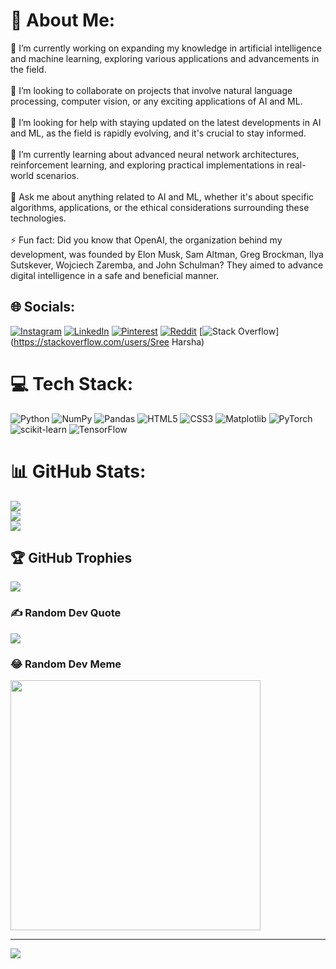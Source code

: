 # 💫 About Me:
🔭 I’m currently working on expanding my knowledge in artificial intelligence and machine learning, exploring various applications and advancements in the field.<br><br>👯 I’m looking to collaborate on projects that involve natural language processing, computer vision, or any exciting applications of AI and ML.<br><br>🤝 I’m looking for help with staying updated on the latest developments in AI and ML, as the field is rapidly evolving, and it's crucial to stay informed.<br><br>🌱 I’m currently learning about advanced neural network architectures, reinforcement learning, and exploring practical implementations in real-world scenarios.<br><br>💬 Ask me about anything related to AI and ML, whether it's about specific algorithms, applications, or the ethical considerations surrounding these technologies.<br><br>⚡ Fun fact: Did you know that OpenAI, the organization behind my development, was founded by Elon Musk, Sam Altman, Greg Brockman, Ilya Sutskever, Wojciech Zaremba, and John Schulman? They aimed to advance digital intelligence in a safe and beneficial manner.


## 🌐 Socials:
[![Instagram](https://img.shields.io/badge/Instagram-%23E4405F.svg?logo=Instagram&logoColor=white)](https://instagram.com/thechosen_one03) [![LinkedIn](https://img.shields.io/badge/LinkedIn-%230077B5.svg?logo=linkedin&logoColor=white)](https://linkedin.com/in/SreeHrasha) [![Pinterest](https://img.shields.io/badge/Pinterest-%23E60023.svg?logo=Pinterest&logoColor=white)](https://pinterest.com/pushkaar111) [![Reddit](https://img.shields.io/badge/Reddit-%23FF4500.svg?logo=Reddit&logoColor=white)](https://reddit.com/user/JOnathan-Wick007) [![Stack Overflow](https://img.shields.io/badge/-Stackoverflow-FE7A16?logo=stack-overflow&logoColor=white)](https://stackoverflow.com/users/Sree Harsha) 

# 💻 Tech Stack:
![Python](https://img.shields.io/badge/python-3670A0?style=for-the-badge&logo=python&logoColor=ffdd54) ![NumPy](https://img.shields.io/badge/numpy-%23013243.svg?style=for-the-badge&logo=numpy&logoColor=white) ![Pandas](https://img.shields.io/badge/pandas-%23150458.svg?style=for-the-badge&logo=pandas&logoColor=white) ![HTML5](https://img.shields.io/badge/html5-%23E34F26.svg?style=for-the-badge&logo=html5&logoColor=white) ![CSS3](https://img.shields.io/badge/css3-%231572B6.svg?style=for-the-badge&logo=css3&logoColor=white) ![Matplotlib](https://img.shields.io/badge/Matplotlib-%23ffffff.svg?style=for-the-badge&logo=Matplotlib&logoColor=black) ![PyTorch](https://img.shields.io/badge/PyTorch-%23EE4C2C.svg?style=for-the-badge&logo=PyTorch&logoColor=white) ![scikit-learn](https://img.shields.io/badge/scikit--learn-%23F7931E.svg?style=for-the-badge&logo=scikit-learn&logoColor=white) ![TensorFlow](https://img.shields.io/badge/TensorFlow-%23FF6F00.svg?style=for-the-badge&logo=TensorFlow&logoColor=white)
# 📊 GitHub Stats:
![](https://github-readme-stats.vercel.app/api?username=charapakasaisreeharsha&theme=dark&hide_border=false&include_all_commits=false&count_private=false)<br/>
![](https://github-readme-streak-stats.herokuapp.com/?user=charapakasaisreeharsha&theme=dark&hide_border=false)<br/>
![](https://github-readme-stats.vercel.app/api/top-langs/?username=charapakasaisreeharsha&theme=dark&hide_border=false&include_all_commits=false&count_private=false&layout=compact)

## 🏆 GitHub Trophies
![](https://github-profile-trophy.vercel.app/?username=charapakasaisreeharsha&theme=radical&no-frame=false&no-bg=true&margin-w=4)

### ✍️ Random Dev Quote
![](https://quotes-github-readme.vercel.app/api?type=horizontal&theme=tokyonight)

### 😂 Random Dev Meme
<img src='https://randommeme-five.vercel.app/' style="height: 400px;"/>

---
[![](https://visitcount.itsvg.in/api?id=charapakasaisreeharsha&icon=0&color=0)](https://visitcount.itsvg.in)

<!-- Proudly created with GPRM ( https://gprm.itsvg.in ) -->
